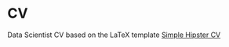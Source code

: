 # CV 

Data Scientist CV based on the LaTeX template [Simple Hipster CV](https://www.overleaf.com/latex/templates/simple-hipster-cv/cnpkkjdkyhhw) 

